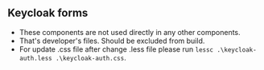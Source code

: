 ## Keycloak forms
- These components are not used directly in any other components. 
- That's developer's files. Should be excluded from build. 
- For update .css file after change .less file please run `lessc .\keycloak-auth.less .\keycloak-auth.css`.
